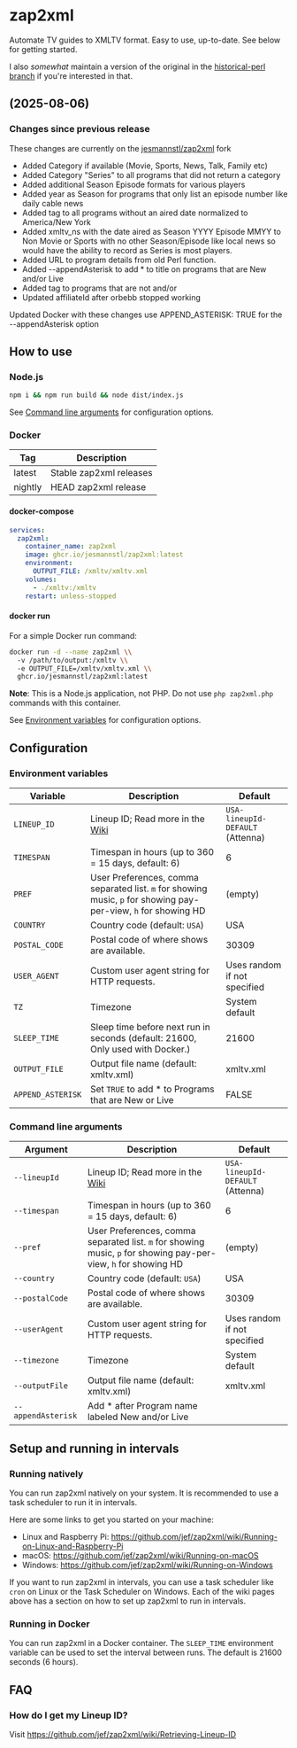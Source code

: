 # zap2xml

Automate TV guides to XMLTV format. Easy to use, up-to-date. See below for getting started.

I also *somewhat* maintain a version of the original in the [historical-perl branch](https://github.com/jef/zap2xml/tree/historical-perl) if you're interested in that.

## (2025-08-06)

### Changes since previous release

These changes are currently on the [jesmannstl/zap2xml](https://github.com/jesmannstl/zap2xml) fork

* Added Category if available (Movie, Sports, News, Talk, Family etc)
* Added Category "Series" to all programs that did not return a category
* Added additional Season Episode formats for various players
* Added year as Season for programs that only list an episode number like daily cable news
* Added <date> tag to all programs without an aired date normalized to America/New York
* Added xmltv_ns with the date aired as Season YYYY Episode MMYY to Non Movie or Sports with no other Season/Episode like local news so would have the ability to record as Series is most players.
* Added URL to program details from old Perl function.
* Added --appendAsterisk to add * to title on programs that are New and/or Live
* Added <previously-shown /> tag to programs that are not <New> and/or <Live>
* Updated affiliateId after orbebb stopped working

Updated Docker with these changes use APPEND_ASTERISK: TRUE for the --appendAsterisk option

## How to use

### Node.js

```bash
npm i && npm run build && node dist/index.js
```

See [Command line arguments](#command-line-arguments) for configuration options.

### Docker

| Tag     | Description             |
| ------- | ----------------------- |
| latest  | Stable zap2xml releases |
| nightly | HEAD zap2xml release    |

#### docker-compose

```yaml
services:
  zap2xml:
    container_name: zap2xml
    image: ghcr.io/jesmannstl/zap2xml:latest
    environment:
      OUTPUT_FILE: /xmltv/xmltv.xml
    volumes:
      - ./xmltv:/xmltv
    restart: unless-stopped
```

#### docker run

For a simple Docker run command:

```bash
docker run -d --name zap2xml \\
  -v /path/to/output:/xmltv \\
  -e OUTPUT_FILE=/xmltv/xmltv.xml \\
  ghcr.io/jesmannstl/zap2xml:latest
```

**Note**: This is a Node.js application, not PHP. Do not use `php zap2xml.php` commands with this container.

See [Environment variables](#environment-variables) for configuration options.

## Configuration

### Environment variables

| Variable          | Description                                                                                                     | Default                          |
| ----------------- | --------------------------------------------------------------------------------------------------------------- | -------------------------------- |
| `LINEUP_ID`       | Lineup ID; Read more in the [Wiki](https://github.com/jef/zap2xml/wiki/Retrieving-Lineup-ID)                    | `USA-lineupId-DEFAULT` (Attenna) |
| `TIMESPAN`        | Timespan in hours (up to 360 = 15 days, default: 6)                                                             | 6                                |
| `PREF`            | User Preferences, comma separated list. `m` for showing music, `p` for showing pay-per-view, `h` for showing HD | (empty)                          |
| `COUNTRY`         | Country code (default: `USA`)                                                                                   | USA                              |
| `POSTAL_CODE`     | Postal code of where shows are available.                                                                       | 30309                            |
| `USER_AGENT`      | Custom user agent string for HTTP requests.                                                                     | Uses random if not specified     |
| `TZ`              | Timezone                                                                                                        | System default                   |
| `SLEEP_TIME`      | Sleep time before next run in seconds (default: 21600, Only used with Docker.)                                  | 21600                            |
| `OUTPUT_FILE`     | Output file name (default: xmltv.xml)                                                                           | xmltv.xml                        |
| `APPEND_ASTERISK` | Set `TRUE` to add * to Programs that are New or Live                                                            | FALSE                            |

### Command line arguments

| Argument           | Description                                                                                                     | Default                          |
| -----------------  | --------------------------------------------------------------------------------------------------------------- | -------------------------------- |
| `--lineupId`       | Lineup ID; Read more in the [Wiki](https://github.com/jef/zap2xml/wiki/Retrieving-Lineup-ID)                    | `USA-lineupId-DEFAULT` (Attenna) |
| `--timespan`       | Timespan in hours (up to 360 = 15 days, default: 6)                                                             | 6                                |
| `--pref`           | User Preferences, comma separated list. `m` for showing music, `p` for showing pay-per-view, `h` for showing HD | (empty)                          |
| `--country`        | Country code (default: `USA`)                                                                                   | USA                              |
| `--postalCode`     | Postal code of where shows are available.                                                                       | 30309                            |
| `--userAgent`      | Custom user agent string for HTTP requests.                                                                     | Uses random if not specified     |
| `--timezone`       | Timezone                                                                                                        | System default                   |
| `--outputFile`     | Output file name (default: xmltv.xml)                                                                           | xmltv.xml                        |
| `--appendAsterisk` | Add * after Program name labeled New and/or Live                                                                |                                  |

## Setup and running in intervals

### Running natively

You can run zap2xml natively on your system. It is recommended to use a task scheduler to run it in intervals.

Here are some links to get you started on your machine:

* Linux and Raspberry Pi: https://github.com/jef/zap2xml/wiki/Running-on-Linux-and-Raspberry-Pi
* macOS: https://github.com/jef/zap2xml/wiki/Running-on-macOS
* Windows: https://github.com/jef/zap2xml/wiki/Running-on-Windows

If you want to run zap2xml in intervals, you can use a task scheduler like `cron` on Linux or the Task Scheduler on Windows. Each of the wiki pages above has a section on how to set up zap2xml to run in intervals.

### Running in Docker

You can run zap2xml in a Docker container. The `SLEEP_TIME` environment variable can be used to set the interval between runs. The default is 21600 seconds (6 hours).

## FAQ

### How do I get my Lineup ID?

Visit https://github.com/jef/zap2xml/wiki/Retrieving-Lineup-ID



